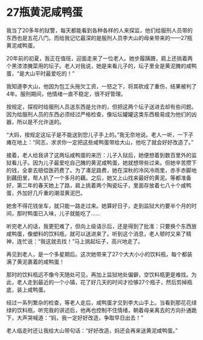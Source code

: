 # 27瓶黄泥咸鸭蛋

我当了20多年的狱警，每天都能看到各种各样的人来探监，他们给服刑人员带的东西也是五花八门。而给我记忆最深的是服刑人员李大山的母亲带来的——27瓶黄泥咸鸭蛋。

20年前的初夏，我正在值班，迎面走来了一位老人。她步履蹒跚，肩上还挑着两个黑漆漆腌菜用的坛子。老人对我说，她是来看儿子的，坛子里全是黄泥腌的咸鸭蛋，“是大山平时最爱吃的！”

我知道李大山，他因为包工头拖欠工资，一怒之下，将其砍成了重伤，结果被判了4年。服刑期间，他情绪一直不稳定，很不好管理。

按规定，探视时给服刑人员送东西是允许的，但把这两个坛子送进去却有些问题。因为给服刑人员的东西必须经过严格检查，像坛坛罐罐这类东西极易成为他们的凶器，所以是不允许送的。

“大妈，按规定这坛子是不能送到您儿子手上的。”我无奈地说。老人一听，一下子瘫在地上：“同志，求求你一定把这些咸鸭蛋带给大山，他吃了就会好好改造了。”

接着，老人给我讲了这两坛咸鸭蛋的来历：儿子入狱后，她便想着到数百里外的监狱看儿子。因为儿子最爱吃自己腌的黄泥咸鸭蛋，她就想带些过来。但她辛苦攒下的钱，全拿去赔偿医药费了。为了凑足路费，她在深秋的冷风冷雨里，赤手赤脚地到藕田里，帮人扒了一个多月的藕。之后，她又上山找来最好的黄泥。等都准备好，第二年的春天她上了路，肩上挑着两个陶瓷坛子，里面存放着七八十个咸鸭蛋，外加好几斤重的潮湿黄泥巴。

她舍不得花钱坐车，就只能一路走过来。她算好日子，走到监狱大约要半个月的时间，那时鸭蛋已入味，儿子就能吃了……

听完老人的话，我更犯难了，但向上级请示后，还是得到了批准：只要换个东西放咸鸭蛋，像塑料的饮料瓶，就可以送进来了。听到这个消息，老人顿时又来了精神，连忙说：“我这就去找！”马上挑起坛子，高兴地走了。

再见到老人，是一个多星期后。这次她带来了27个大大小小的饮料瓶，每个都装满了黄泥裹着的咸鸭蛋！

那时的饮料瓶远不像今天随处可见，再加上监狱地处偏僻，空饮料瓶更是难找。为此，老人走到最近的一个小镇，花了好几天的时间才捡够27个瓶子，然后剪掉瓶底，装上咸鸭蛋。

经过一系列繁杂的检查，等老人走后，咸鸭蛋才交到李大山手上。当看到那花花绿绿的饮料瓶，听完我的讲述后，他再也控制不住情绪，朝着母亲离去的方向扑通跪下，大声哭喊道：“妈，我一定好好改造，争取早日出去！”

老人临走时还让我给大山带句话：“好好改造，妈还会再来送黄泥咸鸭蛋。”